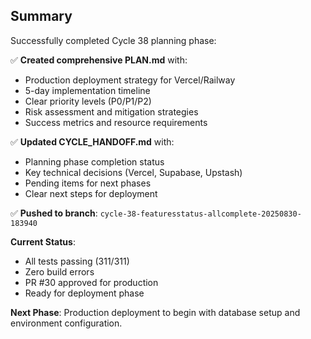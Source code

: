 ## Summary

Successfully completed Cycle 38 planning phase:

✅ **Created comprehensive PLAN.md** with:
- Production deployment strategy for Vercel/Railway
- 5-day implementation timeline
- Clear priority levels (P0/P1/P2)
- Risk assessment and mitigation strategies
- Success metrics and resource requirements

✅ **Updated CYCLE_HANDOFF.md** with:
- Planning phase completion status
- Key technical decisions (Vercel, Supabase, Upstash)
- Pending items for next phases
- Clear next steps for deployment

✅ **Pushed to branch**: `cycle-38-featuresstatus-allcomplete-20250830-183940`

**Current Status**: 
- All tests passing (311/311)
- Zero build errors
- PR #30 approved for production
- Ready for deployment phase

**Next Phase**: Production deployment to begin with database setup and environment configuration.
